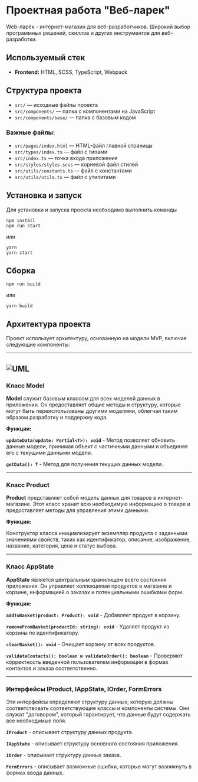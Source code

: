 # Проектная работа "Веб-ларек"

Web-ларёк - интернет-магазин для веб-разработчиков. Широкий выбор программных решений, скиллов и других инструментов для веб-разработки.

## Используемый стек

- **Frontend:** HTML, SCSS, TypeScript, Webpack

## Структура проекта

- `src/` — исходные файлы проекта
- `src/components/` — папка с компонентами на JavaScript
- `src/components/base/` — папка с базовым кодом

### Важные файлы:

- `src/pages/index.html` — HTML-файл главной страницы
- `src/types/index.ts` — файл с типами
- `src/index.ts` — точка входа приложения
- `src/styles/styles.scss` — корневой файл стилей
- `src/utils/constants.ts` — файл с константами
- `src/utils/utils.ts` — файл с утилитами

## Установка и запуск

Для установки и запуска проекта необходимо выполнить команды

```
npm install
npm run start
```

или

```
yarn
yarn start
```
## Сборка

```
npm run build
```

или

```
yarn build
```
## Архитектура проекта

Проект использует архитектуру, основанную на модели MVP, включая следующие компоненты:

------------
![UML](https://previews.dropbox.com/p/thumb/ACT36sQF-iuCPLFufiBAh5PyIenSO_JsfU3C6BkvwOjoKY3TKNgEKUqQTu79WXPcIKb28pC3lapbvgmF-OJQZQw8OOI1c8wJPGP0BWSuNmFMtojBFpuA7A1jVrLVgbSosMXB6p6AxVJiqCbxM9ctN3aX_xHOs7rJXYmeR60VPDYp7hrN5dvEnLqvA63yuP-CntAuKkGei3nOxI0KOti9iprUXmEXJqQq5hf874TBi5aVA0orS_-nBXdVWf7eDWtSBVK0lHOwRzkr9rVW5gYExQbZ2KMkhkNZfggEtIa4huQViH_VAepjdDHN_1ZmxHs3tMUGhtvVF3s86X3jfJzfnyZ3/p.jpeg)
------------



### Класс Model
**Model** служит базовым классом для всех моделей данных в приложении. Он предоставляет общие методы и структуру, которые могут быть переиспользованы другими моделями, облегчая таким образом разработку и поддержку кода.

**Функции:**

**`updateData(update: Partial<T>): void`** - Метод позволяет обновить данные модели, принимая объект с частичными данными и объединяя его с текущими данными модели.

**`getData(): T`** - Метод для получения текущих данных модели.

------------


### Класс Product
**Product** представляет собой модель данных для товаров в интернет-магазине. Этот класс хранит всю необходимую информацию о товаре и предоставляет методы для управления этими данными.

**Функции:**

Конструктор класса инициализирует экземпляр продукта с заданными значениями свойств, таких как идентификатор, описание, изображение, название, категория, цена и статус выбора.

------------


### Класс AppState
**AppState** является центральным хранилищем всего состояния приложения. Он управляет коллекциями продуктов в магазине и корзине, информацией о заказах и потенциальными ошибками форм.

**Функции:**

**`addToBasket(product: Product): void`** - Добавляет продукт в корзину.

**`removeFromBasket(productId: string): void`** - Удаляет продукт из корзины по идентификатору.

**`clearBasket(): void`** - Очищает корзину от всех продуктов.

**`validateContacts(): boolean и validateOrder(): boolean`** - Проверяют корректность введенной пользователем информации в формах контактов и заказа соответственно.

------------


### Интерфейсы IProduct, IAppState, IOrder, FormErrors
Эти интерфейсы определяют структуру данных, которую должны соответствовать соответствующие классы и компоненты системы. Они служат "договором", который гарантирует, что данные будут содержать все необходимые поля.

**`IProduct`** - описывает структуру данных продукта.

**`IAppState`** -  описывает структуру основного состояния приложения.

**`IOrder`** - описывает структуру данных заказа.

**`FormErrors`** - описывает возможные ошибки, которые могут возникнуть в формах ввода данных.
